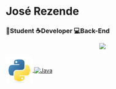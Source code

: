 # José Rezende

### 📕Student  ☕Developer  💻Back-End

<div align="center">
  <a href="https://github.com/JoseMRezende">
  <img height="100em" src="https://github-readme-stats.vercel.app/api/top-langs/?username=JoseMrezende&layout=compact&langs_count=7&theme=dark"/>
</div>
<div style="display: inline_block"><br>
  <img align="center" alt="Python" height="70" width="70" src="https://raw.githubusercontent.com/devicons/devicon/master/icons/python/python-original.svg">
  <img align="center" alt="Java" height="70" width="70" src="https://cdn.jsdelivr.net/gh/devicons/devicon/icons/java/java-original-wordmark.svg" />
</div>
